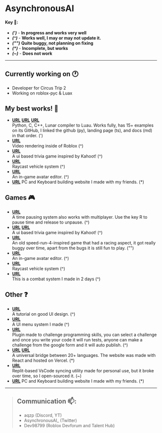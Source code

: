 # AsynchronousAI 
#### Key 🔑:
- ***(')*** - **In progress and works very well**
- ***(^)*** - **Works well, I may or may not update it.**
- ***("")*** **Quite buggy, not planning on fixing**
- ***(\*)*** - **Incomplete, but works**
- ***(~)*** - **Does not work** <br>
***
## Currently working on 🕐
- Developer for Circus Trip 2
- Working on roblox-pyc & Luax

## My best works! 🥳
- <a href="https://github.com/AsynchronousAI/roblox-pyc" target="_blank"><b>URL</b></a> <a href="https://robloxpy.vercel.app" target="_blank"><b>URL</b></a> <a href="https://robloxpyc.gitbook.io/roblox-pyc/" target="_blank"><b>URL</b></a> <br>
  Python, C, C++, Lunar compiler to Luau. Works fully, has 15+ examples on its GitHub, I linked the github (py), landing page (ts), and docs (md) in that order. (')
- <a href="https://devforum.roblox.com/t/videoservice-v202-closed-easy-to-use-custom-video-player/1775696" target="_blank"><b>URL</b></a> <br>
  Video rendering inside of Roblox (^) 
- <a href="https://www.roblox.com/games/9333015136/Trivia" target="_blank"><b>URL</b></a> <br>
  A ui based trivia game inspired by Kahoot! (^)
- <a href="https://www.roblox.com/games/12590841538" target="_blank"><b>URL</b></a> <br>
  Raycast vehicle system (^)
- <a href="https://www.roblox.com/games/10950266679/Avatar-Demo" target="_blank"><b>URL</b></a> <br>
   An in-game avatar editor. (^)
- <a href="https://website-8ehi39aty-asynchronousai.vercel.app" target="_blank"><b>URL</b></a> PC and Keyboard building website I made with my friends. (*)

## Games 🎮
- <a href="https://www.roblox.com/games/12101165625/Dev98799s-Place-Number-5" target="_blank"><b>URL</b></a> <br>
  A time pausing system also works with multiplayer. Use the key R to pause time and release to unpause. (^)
- <a href="https://www.roblox.com/games/9333015136/Trivia" target="_blank"><b>URL</b></a> <a href="url" target="_blank"><b>URL</b></a> <br>
  A ui based trivia game inspired by Kahoot! (^)
- <a href="https://www.roblox.com/games/9734780826/Speed-Platformer" target="_blank"><b>URL</b></a> <br>
    An old speed-run-4-inspired game that had a racing aspect, it got really buggy over time, apart from the bugs it is still fun to play. ("")
- <a href="https://www.roblox.com/games/10950266679/Avatar-Demo" target="_blank"><b>URL</b></a> <br>
   An in-game avatar editor. (^)
- <a href="https://www.roblox.com/games/12590841538" target="_blank"><b>URL</b></a> <br>
  Raycast vehicle system (^)
- <a href="https://www.roblox.com/games/12085988855/combat" target="_blank"><b>URL</b></a> <br>
  This is a combat system I made in 2 days (^)
  
## Other ❓
- <a href="https://devforum.roblox.com/t/how-to-make-extremely-clean-ui-while-keeping-good-ux/2438099?u=dev98799" target="_blank"><b>URL</b></a> <br>
  A tutorial on good UI design. (^)
- <a href="https://devforum.roblox.com/t/gui-menu-system-any-advice/1657597" target="_blank"><b>URL</b></a> <br>
  A UI menu system I made (^)
- <a href="https://devforum.roblox.com/t/challenges-v200-test-your-scripting-skill/1788762" target="_blank"><b>URL</b></a> <br>
  Plugin made to challenge programming skills, you can select a challenge and once you write your code it will run tests, anyone can make a challenge from the google form and it will auto publish.  (^)
- <a href="https://github.com/AsynchronousAI/clay" target="_blank"><b>URL</b></a> <a href="https://clay-code.vercel.app/" target="_blank"><b>URL</b></a> <br>
  A universal bridge between 20+ languages. The website was made with React and hosted on Vercel. (*)
- <a href="https://github.com/AsynchronousAI/ro-code" target="_blank"><b>URL</b></a> <br>
  Replit-based VsCode syncing utility made for personal use, but it broke over time, so I open-sourced it. (~)
- <a href="https://website-8ehi39aty-asynchronousai.vercel.app" target="_blank"><b>URL</b></a> PC and Keyboard building website I made with my friends. (*)
***
> ## Communication 📫:
> - aqzp (Discord, YT)
> - AsynchronousAI_ (Twitter)
> - Dev98799 (Roblox Devforum and Talent Hub)


